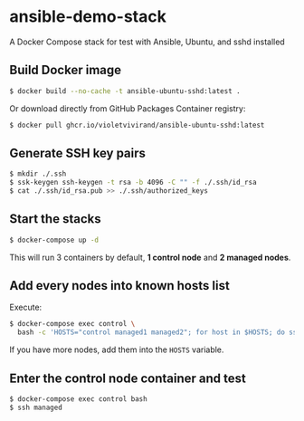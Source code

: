 # ansible-demo-stack
A Docker Compose stack for test with Ansible, Ubuntu, and sshd installed

## Build Docker image

```bash
$ docker build --no-cache -t ansible-ubuntu-sshd:latest .
```

Or download directly from GitHub Packages Container registry:

```bash
$ docker pull ghcr.io/violetvivirand/ansible-ubuntu-sshd:latest
```

## Generate SSH key pairs

```bash
$ mkdir ./.ssh
$ ssk-keygen ssh-keygen -t rsa -b 4096 -C "" -f ./.ssh/id_rsa
$ cat ./.ssh/id_rsa.pub >> ./.ssh/authorized_keys
```

## Start the stacks

```bash
$ docker-compose up -d
```

This will run 3 containers by default, **1 control node** and **2 managed nodes**.

## Add every nodes into known hosts list

Execute:

```bash
$ docker-compose exec control \
  bash -c 'HOSTS="control managed1 managed2"; for host in $HOSTS; do ssh-keyscan $host >> /root/.ssh/known_hosts; done'
```

If you have more nodes, add them into the `HOSTS` variable.

## Enter the control node container and test

```bash
$ docker-compose exec control bash
$ ssh managed
```
